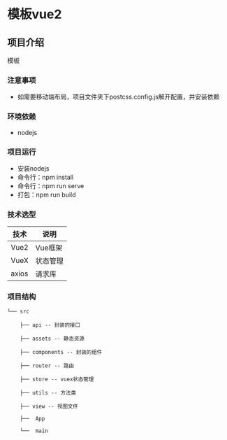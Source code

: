 # 模板vue2

## 项目介绍
模板

### 注意事项
- 如需要移动端布局，项目文件夹下postcss.config.js解开配置，并安装依赖

### 环境依赖
- nodejs

### 项目运行
- 安装nodejs
- 命令行：npm install
- 命令行：npm run serve
- 打包：npm run build

### 技术选型
 技术 | 说明
 ---- | ----
 Vue2 | Vue框架
 VueX | 状态管理
 axios | 请求库

### 项目结构
```
└── src

    ├── api -- 封装的接口

    ├── assets -- 静态资源

    ├── components -- 封装的组件

    ├── router -- 路由

    ├── store -- vuex状态管理

    ├── utils -- 方法类

    ├── view -- 视图文件

    ├──  App

    └──  main
```